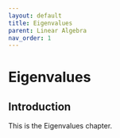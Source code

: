 ```yaml
---
layout: default
title: Eigenvalues
parent: Linear Algebra
nav_order: 1
---
```


# Eigenvalues

## Introduction

This is the Eigenvalues chapter.
